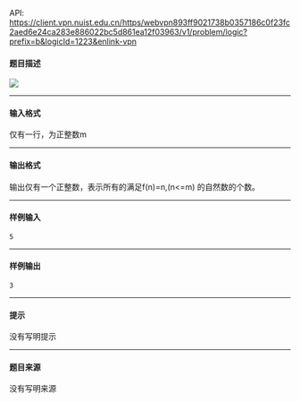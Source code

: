 API: https://client.vpn.nuist.edu.cn/https/webvpn893ff9021738b0357186c0f23fc2aed6e24ca283e886022bc5d861ea12f03963/v1/problem/logic?prefix=b&logicId=1223&enlink-vpn

#### 题目描述

![](../file/1223_0.jpg)

---

#### 输入格式

仅有一行，为正整数m

---

#### 输出格式

输出仅有一个正整数，表示所有的满足f(n)=n,(n<=m) 的自然数的个数。

---

#### 样例输入
```
5
```

---

#### 样例输出
```
3
```

---

#### 提示

没有写明提示

---

#### 题目来源

没有写明来源